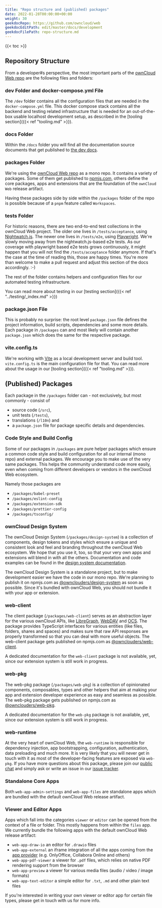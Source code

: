 ```yaml
---
title: "Repo structure and (published) packages"
date: 2022-01-28T00:00:00+00:00
weight: 30
geekdocRepo: https://github.com/owncloud/web
geekdocEditPath: edit/master/docs/development
geekdocFilePath: repo-structure.md
---
```


{{< toc >}}

## Repository Structure

From a developer#s perspective, the most important parts of the [ownCloud Web repo](https://github.com/owncloud/web) are the following files and folders:

### dev Folder and docker-compose.yml File

The `/dev` folder contains all the configuration files that are needed in the `docker-compose.yml` file. This docker compose stack
contains all the backend and testing related infrastructure that is needed for an out-of-the-box usable localhost development setup,
as described in the [tooling section]({{< ref "tooling.md" >}}).

### docs Folder

Within the `/docs` folder you will find all the documentation source documents that get published to [the dev docs](https://owncloud.dev/clients/web/).

### packages Folder

We're using the [ownCloud Web repo](https://github.com/owncloud/web) as a mono repo. It contains a variety of packages. Some of them get 
published to [npmjs.com](https://npmjs.com), others define the core packages, apps and extensions that are the foundation of 
the `ownCloud Web` release artifact.

Having these packages side by side within the `/packages` folder of the repo is possible because of a `pnpm` feature called `Workspaces`.

### tests Folder

For historic reasons, there are two end-to-end test collections in the ownCloud Web project. The older one lives in `/tests/acceptance`, 
using [Nightwatch.js](https://nightwatchjs.org). The newer one lives in `/tests/e2e`, using [Playwright](https://playwright.dev).
We're slowly moving away from the nightwatch.js-based e2e tests. As our coverage with playwright based e2e tests grows continuously, it might
happen that you will not find the `/tests/acceptance` folder anymore. If that's the case at the time of reading this, those are happy times.
You're more than welcome to make a pull request and adjust this section of the docs accordingly. :-)

The rest of the folder contains helpers and configuration files for our automated testing infrastructure.

You can read more about testing in our [testing section]({{< ref "../testing/_index.md" >}})

### package.json File

This is probably no surprise: the root level `package.json` file defines the project information, build scripts, dependencies and some more details.
Each package in `/packages` can and most likely will contain another `package.json` which does the same for the respective package.

### vite.config.ts

We're working with [Vite](https://vitejs.dev) as a local development server and build tool. `vite.config.ts` is the main configuration file for that.
You can read more about the usage in our [tooling section]({{< ref "tooling.md" >}}).

## (Published) Packages

Each package in the `/packages` folder can - not exclusively, but most commonly - consist of 
- source code (`/src`),
- unit tests (`/tests`),
- translations (`/l10n`) and
- a `package.json` file for package specific details and dependencies.

### Code Style and Build Config

Some of our packages in `/packages` are pure helper packages which ensure a common code style and build configuration for all our 
internal (mono repo) and external packages. We encourage you to make use of the very same packages. This helps the community
understand code more easily, even when coming from different developers or vendors in the ownCloud Web ecosystem.

Namely those packages are
- `/packages/babel-preset`
- `/packages/eslint-config`
- `/packages/extension-sdk`
- `/packages/prettier-config`
- `/packages/tsconfig/`

### ownCloud Design System

The ownCloud Design System (`/packages/design-system`) is a collection of components, design tokens and styles which ensure a 
unique and consistent look and feel and branding throughout the ownCloud Web ecosystem. We hope that you use it, too, so that your 
very own apps and extensions will blend in with all the others. Documentation and code examples can be found in 
the [design system documentation](https://owncloud.design).

The ownCloud Design System is a standalone project, but to make development easier we have the code in our mono repo.
We're planning to publish it on npmjs.com as [@ownclouders/design-system](https://www.npmjs.com/package/@ownclouders/design-system) 
as soon as possible. Since it's bundled with ownCloud Web, you should not bundle it with your app or extension.

### web-client

The client package (`/packages/web-client`) serves as an abstraction layer for the various ownCloud APIs, like 
[LibreGraph](https://owncloud.dev/apis/http/graph/), [WebDAV](https://doc.owncloud.com/server/next/developer_manual/webdav_api/) and
[OCS](https://doc.owncloud.com/server/next/developer_manual/core/apis/ocs-capabilities.html). The package provides TypeScript 
interfaces for various entities (like files, folders, shares and spaces) and makes sure that raw API responses are properly 
transformed so that you can deal with more useful objects. The web-client package gets published 
on npmjs.com as [@ownclouders/web-client](https://www.npmjs.com/package/@ownclouders/web-client).

A dedicated documentation for the `web-client` package is not available, yet, since our extension system is still work in progress.

### web-pkg

The web-pkg package (`/packages/web-pkg`) is a collection of opinionated components, composables, types and other helpers that aim
at making your app and extension developer experience as easy and seamless as possible. The web-pkg package gets published on
npmjs.com as [@ownclouders/web-pkg](https://www.npmjs.com/package/@ownclouders/web-pkg).

A dedicated documentation for the `web-pkg` package is not available, yet, since our extension system is still work in progress.

### web-runtime

At the very heart of ownCloud Web, the `web-runtime` is responsible for dependency injection, app bootstrapping, configuration, 
authentication, data preloading and much more.
It is very likely that you will never get in touch with it as most of the developer-facing features are exposed via `web-pkg`. If you
have more questions about this package, please join our [public chat](https://talk.owncloud.com/channel/web) and simply ask
or write an issue in our [issue tracker](https://github.com/owncloud/web/issues).

### Standalone Core Apps

Both `web-app-admin-settings` and `web-app-files` are standalone apps which are bundled with the default ownCloud Web release artifact.

### Viewer and Editor Apps

Apps which fall into the categories `viewer` or `editor` can be opened from the context of a file or folder. This mostly happens from
within the `files` app. We currently bundle the following apps with the default ownCloud Web release artifact:
- `web-app-draw-io` an editor for `.drawio` files
- `web-app-external` an iframe integration of all the apps coming from the [app provider](https://owncloud.dev/services/app-provider/) 
   (e.g. OnlyOffice, Collabora Online and others)
- `web-app-pdf-viewer` a viewer for `.pdf` files, which relies on native PDF rendering support from the browser
- `web-app-preview` a viewer for various media files (audio / video / image formats)
- `web-app-text-editor` a simple editor for `.txt`, `.md` and other plain text files

If you're interested in writing your own viewer or editor app for certain file types, please get in touch with us for more info.
